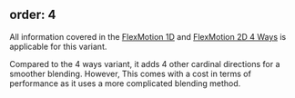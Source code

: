 order: 4
---

<?# Figure Src="/img/documentation/use-flexmotion-assets-2d8ways.jpg" Class="text-center" /?>

All information covered in the [FlexMotion 1D](flexmotion-1d) and [FlexMotion 2D 4 Ways](flexmotion-2d-4ways) is applicable for this variant.

Compared to the 4 ways variant, it adds 4 other cardinal directions for a smoother blending. 
However, This comes with a cost in terms of performance as it uses a more complicated blending method.